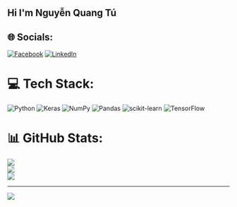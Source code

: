 ## Hi I'm Nguyễn Quang Tú

## 🌐 Socials:
[![Facebook](https://img.shields.io/badge/Facebook-%231877F2.svg?logo=Facebook&logoColor=white)](https://www.facebook.com/profile.php?id=100012176165855) [![LinkedIn](https://img.shields.io/badge/LinkedIn-%230077B5.svg?logo=linkedin&logoColor=white)](https://www.linkedin.com/in/quang-t%C3%BA-nguy%E1%BB%85n-882025233/) 

# 💻 Tech Stack:
![Python](https://img.shields.io/badge/python-3670A0?style=plastic&logo=python&logoColor=ffdd54) ![Keras](https://img.shields.io/badge/Keras-%23D00000.svg?style=plastic&logo=Keras&logoColor=white) ![NumPy](https://img.shields.io/badge/numpy-%23013243.svg?style=plastic&logo=numpy&logoColor=white) ![Pandas](https://img.shields.io/badge/pandas-%23150458.svg?style=plastic&logo=pandas&logoColor=white) ![scikit-learn](https://img.shields.io/badge/scikit--learn-%23F7931E.svg?style=plastic&logo=scikit-learn&logoColor=white) ![TensorFlow](https://img.shields.io/badge/TensorFlow-%23FF6F00.svg?style=plastic&logo=TensorFlow&logoColor=white)
# 📊 GitHub Stats:
![](https://github-readme-stats.vercel.app/api?username=NQT1711&theme=vue&hide_border=false&include_all_commits=true&count_private=false)<br/>
![](https://github-readme-streak-stats.herokuapp.com/?user=NQT1711&theme=vue&hide_border=false)<br/>
![](https://github-readme-stats.vercel.app/api/top-langs/?username=NQT1711&theme=vue&hide_border=false&include_all_commits=true&count_private=false&layout=compact)

---
[![](https://visitcount.itsvg.in/api?id=NQT1711&icon=0&color=0)](https://visitcount.itsvg.in)

<!-- Proudly created with GPRM ( https://gprm.itsvg.in ) -->
